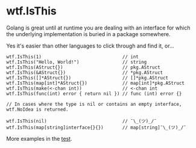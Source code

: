# wtf.IsThis

Golang is great until at runtime you are dealing with an interface for which the underlying implementation is buried in a package somewhere.

Yes it's easier than other languages to click through and find it, or...

```golang
wtf.IsThis(1)                              // int
wtf.IsThis("Hello, World!")                // string
wtf.IsThis(AStruct{})                      // pkg.AStruct
wtf.IsThis(&AStruct{})                     // *pkg.AStruct
wtf.IsThis([]*AStruct{})                   // []*pkg.AStruct
wtf.IsThis(map[int]*AStruct{})             // map[int]*pkg.AStruct
wtf.IsThis(make(<-chan int))               // <-chan int
wtf.IsThis(func(int) error { return nil }) // func (int) error {}

// In cases where the type is nil or contains an empty interface, wtf.NoIdea is returned.

wtf.IsThis(nil)                            // ¯\_(ツ)_/¯
wtf.IsThis(map[string]interface{}{})       // map[string]¯\_(ツ)_/¯
```

More examples in the [test](./wtf_test.go).
